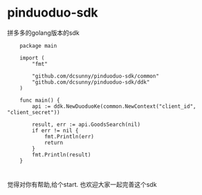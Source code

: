 # pinduoduo-sdk
拼多多的golang版本的sdk

```
    package main
    
    import (
    	"fmt"
    
    	"github.com/dcsunny/pinduoduo-sdk/common"
    	"github.com/dcsunny/pinduoduo-sdk/ddk"
    )
    
    func main() {
    	api := ddk.NewDuoduoKe(common.NewContext("client_id", "client_secret"))
    
    	result, err := api.GoodsSearch(nil)
    	if err != nil {
    		fmt.Println(err)
    		return
    	}
    	fmt.Println(result)
    }
 
```

###

觉得对你有帮助,给个start. 也欢迎大家一起完善这个sdk